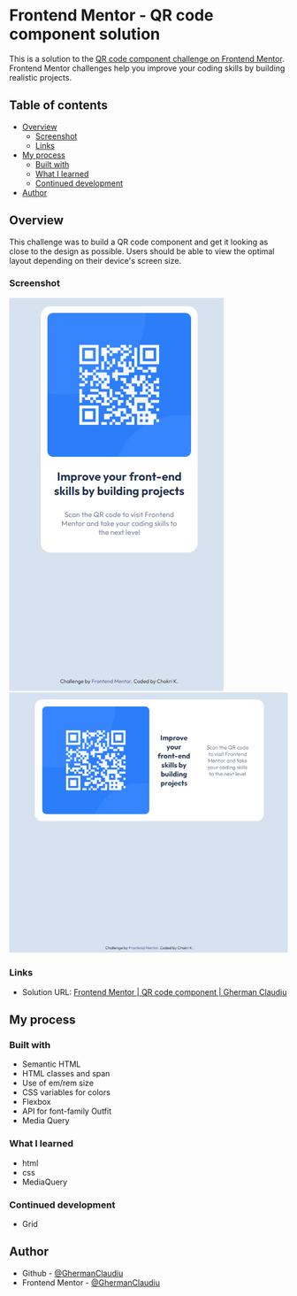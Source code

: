 # Frontend Mentor - QR code component solution

This is a solution to the [QR code component challenge on Frontend Mentor](https://www.frontendmentor.io/challenges/qr-code-component-iux_sIO_H). Frontend Mentor challenges help you improve your coding skills by building realistic projects.

## Table of contents

- [Overview](#overview)
  - [Screenshot](#screenshot)
  - [Links](#links)
- [My process](#my-process)
  - [Built with](#built-with)
  - [What I learned](#what-i-learned)
  - [Continued development](#continued-development)
- [Author](#author)

## Overview

This challenge was to build a QR code component and get it looking as close to the design as possible. Users should be able to view the optimal layout depending on their device's screen size.

### Screenshot

![Solution](images/screenshotPortret.png)
![Solution](images/screenshotLandscape.png)

### Links

- Solution URL: [Frontend Mentor | QR code component | Gherman Claudiu ](https://ghermanclaudiu.github.io/QRCode/)

## My process

### Built with

- Semantic HTML
- HTML classes and span
- Use of em/rem size
- CSS variables for colors
- Flexbox
- API for font-family Outfit
- Media Query

### What I learned

- html
- css
- MediaQuery

### Continued development

- Grid

## Author

- Github - [@GhermanClaudiu](https://github.com/GhermanClaudiu)
- Frontend Mentor - [@GhermanClaudiu](https://www.frontendmentor.io/profile/GhermanClaudiu)
